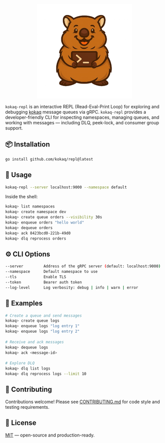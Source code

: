 <div align="center">
  <img height="300" src="https://github.com/kokaq/.github/blob/main/kokaq-repl.png?raw=true" alt="cute quokka as kokaq logo"/>
</div>

`kokaq-repl` is an interactive REPL (Read-Eval-Print Loop) for exploring and debugging [kokaq](https://github.com/yourorg/kokaq) message queues via gRPC. `kokaq-repl` provides a developer-friendly CLI for inspecting namespaces, managing queues, and working with messages — including DLQ, peek-lock, and consumer group support.

## 📦 Installation

```bash
go install github.com/kokaq/repl@latest
```

## 🧪 Usage
```bash
kokaq-repl --server localhost:9000 --namespace default
```
Inside the shell:
```bash
kokaq> list namespaces
kokaq> create namespace dev
kokaq> create queue orders --visibility 30s
kokaq> enqueue orders "hello world"
kokaq> dequeue orders
kokaq> ack 8423bcd0-221b-49d0
kokaq> dlq reprocess orders
```

## ⚙️ CLI Options

```bash
--server         Address of the gRPC server (default: localhost:9000)
--namespace      Default namespace to use
--tls            Enable TLS
--token          Bearer auth token
--log-level      Log verbosity: debug | info | warn | error
```

## 🧠 Examples

```bash
# Create a queue and send messages
kokaq> create queue logs
kokaq> enqueue logs "log entry 1"
kokaq> enqueue logs "log entry 2"

# Receive and ack messages
kokaq> dequeue logs
kokaq> ack <message-id>

# Explore DLQ
kokaq> dlq list logs
kokaq> dlq reprocess logs --limit 10
```

## 🧱 Contributing

Contributions welcome! Please see [CONTRIBUTING.md](./CONTRIBUTING.md) for code style and testing requirements.

## 📜 License

[MIT](./LICENSE) — open-source and production-ready.
